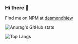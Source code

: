 ### Hi there 👋

Find me on NPM at [desmondhiew](https://www.npmjs.com/~desmondhiew)

![Anurag's GitHub stats](https://github-readme-stats.vercel.app/api?username=desmondhiew00&show_icons=true&theme=dark)

![Top Langs](https://github-readme-stats.vercel.app/api/top-langs/?username=desmondhiew00&theme=dark)

<!--
**desmondhiew00/desmondhiew00** is a ✨ _special_ ✨ repository because its `README.md` (this file) appears on your GitHub profile.

Here are some ideas to get you started:

- 🔭 I’m currently working on ...
- 🌱 I’m currently learning ...
- 👯 I’m looking to collaborate on ...
- 🤔 I’m looking for help with ...
- 💬 Ask me about ...
- 📫 How to reach me: ...
- 😄 Pronouns: ...
- ⚡ Fun fact: ...
-->
